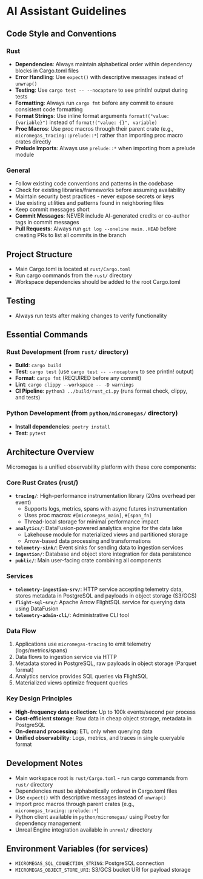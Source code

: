 # AI Assistant Guidelines

## Code Style and Conventions

### Rust
- **Dependencies**: Always maintain alphabetical order within dependency blocks in Cargo.toml files
- **Error Handling**: Use `expect()` with descriptive messages instead of `unwrap()`
- **Testing**: Use `cargo test -- --nocapture` to see println! output during tests
- **Formatting**: Always run `cargo fmt` before any commit to ensure consistent code formatting
- **Format Strings**: Use inline format arguments `format!("value: {variable}")` instead of `format!("value: {}", variable)`
- **Proc Macros**: Use proc macros through their parent crate (e.g., `micromegas_tracing::prelude::*`) rather than importing proc macro crates directly
- **Prelude Imports**: Always use `prelude::*` when importing from a prelude module

### General
- Follow existing code conventions and patterns in the codebase
- Check for existing libraries/frameworks before assuming availability
- Maintain security best practices - never expose secrets or keys
- Use existing utilities and patterns found in neighboring files
- Keep commit messages short
- **Commit Messages**: NEVER include AI-generated credits or co-author tags in commit messages
- **Pull Requests**: Always run `git log --oneline main..HEAD` before creating PRs to list all commits in the branch

## Project Structure
- Main Cargo.toml is located at `rust/Cargo.toml`
- Run cargo commands from the `rust/` directory
- Workspace dependencies should be added to the root Cargo.toml

## Testing
- Always run tests after making changes to verify functionality

## Essential Commands

### Rust Development (from `rust/` directory)
- **Build**: `cargo build`
- **Test**: `cargo test` (use `cargo test -- --nocapture` to see println! output)
- **Format**: `cargo fmt` (REQUIRED before any commit)
- **Lint**: `cargo clippy --workspace -- -D warnings`
- **CI Pipeline**: `python3 ../build/rust_ci.py` (runs format check, clippy, and tests)

### Python Development (from `python/micromegas/` directory)
- **Install dependencies**: `poetry install`
- **Test**: `pytest`

## Architecture Overview

Micromegas is a unified observability platform with these core components:

### Core Rust Crates (rust/)
- **`tracing/`**: High-performance instrumentation library (20ns overhead per event)
  - Supports logs, metrics, spans with async futures instrumentation
  - Uses proc macros: `#[micromegas_main]`, `#[span_fn]`
  - Thread-local storage for minimal performance impact
- **`analytics/`**: DataFusion-powered analytics engine for the data lake
  - Lakehouse module for materialized views and partitioned storage
  - Arrow-based data processing and transformations
- **`telemetry-sink/`**: Event sinks for sending data to ingestion services
- **`ingestion/`**: Database and object store integration for data persistence
- **`public/`**: Main user-facing crate combining all components

### Services
- **`telemetry-ingestion-srv/`**: HTTP service accepting telemetry data, stores metadata in PostgreSQL and payloads in object storage (S3/GCS)
- **`flight-sql-srv/`**: Apache Arrow FlightSQL service for querying data using DataFusion
- **`telemetry-admin-cli/`**: Administrative CLI tool

### Data Flow
1. Applications use `micromegas-tracing` to emit telemetry (logs/metrics/spans)
2. Data flows to ingestion service via HTTP
3. Metadata stored in PostgreSQL, raw payloads in object storage (Parquet format)
4. Analytics service provides SQL queries via FlightSQL
5. Materialized views optimize frequent queries

### Key Design Principles
- **High-frequency data collection**: Up to 100k events/second per process
- **Cost-efficient storage**: Raw data in cheap object storage, metadata in PostgreSQL
- **On-demand processing**: ETL only when querying data
- **Unified observability**: Logs, metrics, and traces in single queryable format

## Development Notes

- Main workspace root is `rust/Cargo.toml` - run cargo commands from `rust/` directory
- Dependencies must be alphabetically ordered in Cargo.toml files
- Use `expect()` with descriptive messages instead of `unwrap()`
- Import proc macros through parent crates (e.g., `micromegas_tracing::prelude::*`)
- Python client available in `python/micromegas/` using Poetry for dependency management
- Unreal Engine integration available in `unreal/` directory

## Environment Variables (for services)
- `MICROMEGAS_SQL_CONNECTION_STRING`: PostgreSQL connection
- `MICROMEGAS_OBJECT_STORE_URI`: S3/GCS bucket URI for payload storage
